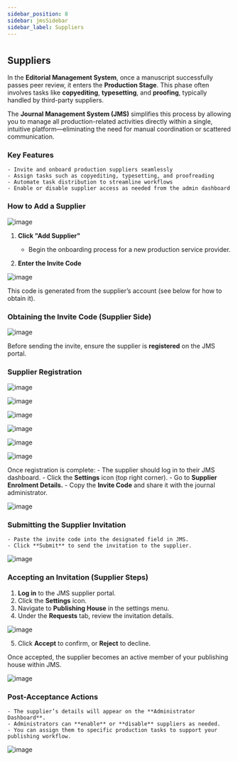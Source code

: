 ```yaml
---
sidebar_position: 8
sidebar: jmsSidebar
sidebar_label: Suppliers
---
```

#

## Suppliers

In the **Editorial Management System**, once a manuscript successfully passes peer review, it enters the **Production Stage**. This phase often involves tasks like **copyediting**, **typesetting**, and **proofing**, typically handled by third-party suppliers.

The **Journal Management System (JMS)** simplifies this process by allowing you to manage all production-related activities directly within a single, intuitive platform—eliminating the need for manual coordination or scattered communication.

### Key Features

    - Invite and onboard production suppliers seamlessly
    - Assign tasks such as copyediting, typesetting, and proofreading
    - Automate task distribution to streamline workflows
    - Enable or disable supplier access as needed from the admin dashboard

### How to Add a Supplier

![image](/assets/images/global/add-supplier.webp)

1. **Click "Add Supplier"**

    - Begin the onboarding process for a new production service provider.
2. **Enter the Invite Code**

![image](/assets/images/global/add-supplier-invite-code.webp)

 This code is generated from the supplier’s account (see below for how to obtain it).

### Obtaining the Invite Code (Supplier Side)

![image](/assets/images/global/obtaining-invite-code.webp)

Before sending the invite, ensure the supplier is **registered** on the JMS portal.

### Supplier Registration

![image](/assets/images/global/supplier-enrollment.webp)

![image](/assets/images/global/service-expertise.webp)

![image](/assets/images/global/certificates.webp)

![image](/assets/images/global/certificate-full-name.webp)

![image](/assets/images/global/save-and-next.webp)

![image](/assets/images/global/weekdays-leavedays.webp)

Once registration is complete:
    - The supplier should log in to their JMS dashboard.
    - Click the **Settings** icon (top right corner).
    - Go to **Supplier Enrolment Details.**
    - Copy the **Invite Code** and share it with the journal administrator.

![image](/assets/images/global/copy-supplier-invite-code.webp)

### Submitting the Supplier Invitation

    - Paste the invite code into the designated field in JMS.
    - Click **Submit** to send the invitation to the supplier.

![image](/assets/images/global/submitting-supplier-code.webp)

### Accepting an Invitation (Supplier Steps)

1. **Log in** to the JMS supplier portal.
2. Click the **Settings** icon.
3. Navigate to **Publishing House** in the settings menu.
4. Under the **Requests** tab, review the invitation details.

![image](/assets/images/global/appling-invites.webp)

5. Click **Accept** to confirm, or **Reject** to decline.

Once accepted, the supplier becomes an active member of your publishing house within JMS.

![image](/assets/images/global/once-accepted-supplier.webp)

### Post-Acceptance Actions

    - The supplier’s details will appear on the **Administrator Dashboard**.
    - Administrators can **enable** or **disable** suppliers as needed.
    - You can assign them to specific production tasks to support your publishing workflow.

![image](/assets/images/global/post-acceptance.webp)
